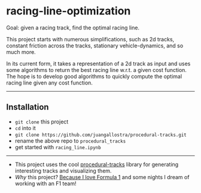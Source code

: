 # racing-line-optimization

Goal: given a racing track, find the optimal racing line.

This project starts with numerous simplifications, such as 2d tracks, constant friction across the tracks, stationary vehicle-dynamics, and so much more. 

In its current form, it takes a representation of a 2d track as input and uses some algorithms to return the best racing line w.r.t. a given cost function. The hope is to develop good algorithms to quickly compute the optimal racing line given any cost function.

---

## Installation

- `git clone` this project
- `cd` into it
- `git clone https://github.com/juangallostra/procedural-tracks.git`
- rename the above repo to `procedural_tracks`
- get started with `racing_line.ipynb`

---

- This project uses the cool [procedural-tracks](https://github.com/juangallostra/procedural-tracks/) library for generating interesting tracks and visualizing them.
- _Why_ this project? [Because I love Formula 1](https://abhisheknaik96.github.io/#interests-and-hobbies) and some nights I dream of working with an F1 team!
